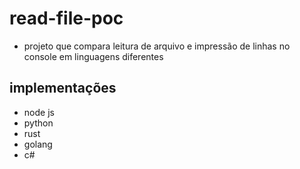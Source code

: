 # read-file-poc

- projeto que compara leitura de arquivo e impressão de linhas no console em linguagens diferentes

## implementações

- node js
- python
- rust
- golang
- c#

